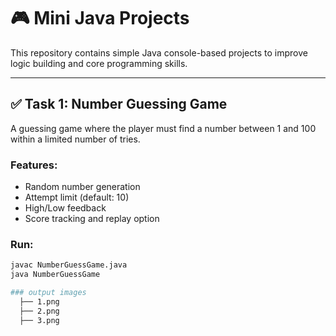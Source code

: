# 🎮 Mini Java Projects

This repository contains simple Java console-based projects to improve logic building and core programming skills.

---
## ✅ Task 1: Number Guessing Game

A guessing game where the player must find a number between 1 and 100 within a limited number of tries.

### Features:
- Random number generation
- Attempt limit (default: 10)
- High/Low feedback
- Score tracking and replay option

### Run:
```bash
javac NumberGuessGame.java
java NumberGuessGame

### output images
  ├── 1.png
  ├── 2.png
  ├── 3.png
 
